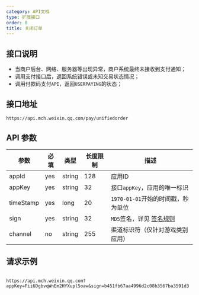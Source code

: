 ```yaml
---
category: API文档
type: 扩展接口
order: 0
title: 关闭订单
---
```


## 接口说明
- 当商户后台、网络、服务器等出现异常，商户系统最终未接收到支付通知；
- 调用支付接口后，返回系统错误或未知交易状态情况；
- 调用付款码支付`API`，返回`USERPAYING`的状态；

## 接口地址

```http request
https://api.mch.weixin.qq.com/pay/unifiedorder
```

## API 参数

| 参数 | 必填	| 类型 |	长度限制	| 描述 |
| --- | --- | --- | --- | --- |
|appId	|yes	| string |128	|应用ID|
|appKey|yes	| string |32	|接口`appKey`，应用的唯一标识|
|timeStamp	|yes	| long |20	|`1970-01-01`开始的时间戳，秒为单位|
|sign	|yes	| string |32	|`MD5`签名，详见 [签名规则](/docs/react/sign-rule)|
|channel	|no	| string |255	|渠道标识符（仅针对游戏类别应用）|


## 请求示例
```http request

https://api.mch.weixin.qq.com?appKey=Fii6DgbvqWnEm2HYXupl5oaw&sign=b451fb67aa4996d2c08b3567ba3591d3

```

